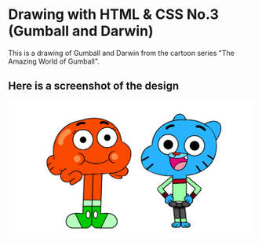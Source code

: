 # Drawing with HTML & CSS No.3 (Gumball and Darwin)

This is a drawing of Gumball and Darwin from the cartoon series "The Amazing World of Gumball".

## Here is a screenshot of the design

<img src="./preview.png"  />
